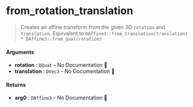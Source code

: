 # from\_rotation\_translation

>  Creates an affine transform from the given 3D `rotation` and `translation`.
>  Equivalent to `DAffine3::from_translation(translation) * DAffine3::from_quat(rotation)`

#### Arguments

- **rotation** : `DQuat` \- No Documentation 🚧
- **translation** : `DVec3` \- No Documentation 🚧

#### Returns

- **arg0** : `DAffine3` \- No Documentation 🚧